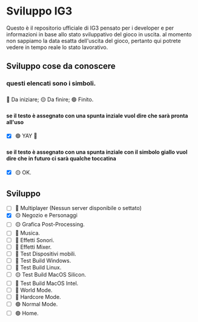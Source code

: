 # Sviluppo IG3
Questo è il repositorio ufficiale di IG3 pensato per i developer e per informazioni in base allo stato sviluppativo del gioco in uscita.
al momento non sappiamo la data esatta dell'uscita del gioco, pertanto qui potrete vedere in tempo reale lo stato lavorativo.

## Sviluppo cose da conoscere
### questi elencati sono i simboli.
###

🔴 Da iniziare;
🟡 Da finire;
🟢 Finito.

#### se il testo è assegnato con una spunta inziale vuol dire che sarà pronta all'uso
- [x] 🟢 YAY :tada:
#### se il testo è assegnato con una spunta inziale con il simbolo giallo vuol dire che in futuro ci sarà qualche toccatina
- [x] 🟡 OK.


## Sviluppo
- [ ] 🔴 Multiplayer (Nessun server disponibile o settato)
- [x] 🟡 Negozio e Personaggi
- [ ] 🟡 Grafica Post-Processing.
- [ ] 🔴 Musica.
- [ ] 🔴 Effetti Sonori.
- [ ] 🔴 Effetti Mixer.
- [ ] 🔴 Test Dispositivi mobili.
- [ ] 🔴 Test Build Windows.
- [ ] 🔴 Test Build Linux.
- [ ] 🟡 Test Build MacOS Silicon.
- [ ] 🔴 Test Build MacOS Intel.
- [ ] 🔴 World Mode.
- [ ] 🔴 Hardcore Mode.
- [ ] 🟢 Normal Mode.
- [ ] 🟢 Home.
